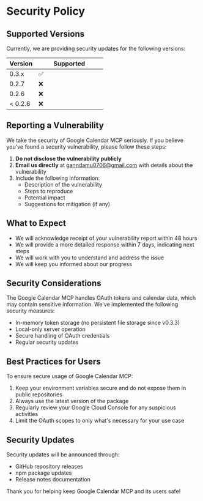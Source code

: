 # Security Policy

## Supported Versions

Currently, we are providing security updates for the following versions:

| Version | Supported          |
| ------- | ------------------ |
| 0.3.x   | :white_check_mark: |
| 0.2.7   | :x: 　　　　　　　　　|
| 0.2.6   | :x: 　　　　　　　　　|
| < 0.2.6 | :x:                |

## Reporting a Vulnerability

We take the security of Google Calendar MCP seriously. If you believe you've found a security vulnerability, please follow these steps:

1. **Do not disclose the vulnerability publicly**
2. **Email us directly** at [ganndamu0706@gmail.com](mailto:ganndamu0706@gmail.com) with details about the vulnerability
3. Include the following information:
   - Description of the vulnerability
   - Steps to reproduce
   - Potential impact
   - Suggestions for mitigation (if any)

## What to Expect

- We will acknowledge receipt of your vulnerability report within 48 hours
- We will provide a more detailed response within 7 days, indicating next steps
- We will work with you to understand and address the issue
- We will keep you informed about our progress

## Security Considerations

The Google Calendar MCP handles OAuth tokens and calendar data, which may contain sensitive information. We've implemented the following security measures:

- In-memory token storage (no persistent file storage since v0.3.3)
- Local-only server operation
- Secure handling of OAuth credentials
- Regular security updates

## Best Practices for Users

To ensure secure usage of Google Calendar MCP:

1. Keep your environment variables secure and do not expose them in public repositories
2. Always use the latest version of the package
3. Regularly review your Google Cloud Console for any suspicious activities
4. Limit the OAuth scopes to only what's necessary for your use case

## Security Updates

Security updates will be announced through:
- GitHub repository releases
- npm package updates
- Release notes documentation

Thank you for helping keep Google Calendar MCP and its users safe!
